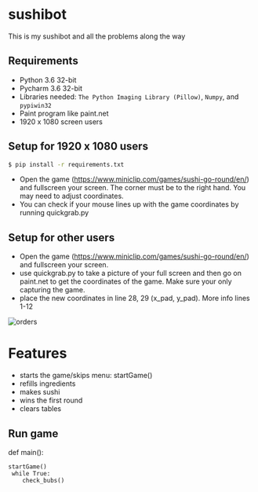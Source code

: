 # sushibot
This is my sushibot and all the problems along the way


## Requirements

* Python 3.6 32-bit
* Pycharm 3.6 32-bit
* Libraries needed: `The Python Imaging Library (Pillow)`, `Numpy`, and `pypiwin32`
* Paint program like paint.net
* 1920 x 1080 screen users

## Setup for 1920 x 1080 users

```sh
$ pip install -r requirements.txt
```

* Open the game (https://www.miniclip.com/games/sushi-go-round/en/) and fullscreen your screen. The corner must be to the right hand. You may need to adjust coordinates. 
* You can check if your mouse lines up with the game coordinates by running quickgrab.py

## Setup for other users
* Open the game (https://www.miniclip.com/games/sushi-go-round/en/) and fullscreen your screen.
* use quickgrab.py to take a picture of your full screen and then go on paint.net to get the coordinates of the game. Make sure your only capturing the game.
* place the new coordinates in line 28, 29 (x_pad, y_pad). More info lines 1-12

![orders](ss-orders.png)

# Features
* starts the game/skips menu: startGame()
* refills ingredients
* makes sushi
* wins the first round
* clears tables

## Run game

def main():
    
    startGame()
     while True:
        check_bubs()


